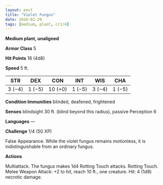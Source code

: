```yaml
---
layout: post
title: "Violet Fungus"
date: 2016-02-29
tags: [medium, plant, cr1/4]
---
```


**Medium plant, unaligned**

**Armor Class** 5

**Hit Points** 18 (4d8)

**Speed** 5 ft.

|   STR   |   DEX   |   CON   |   INT   |   WIS   |   CHA   |
|:-----:|:-----:|:-----:|:-----:|:-----:|:-----:|
| 3 (−4) | 1 (−5) | 10 (+0) | 1 (−5) | 3 (−4) | 1 (−5) |

**Condition Immunities** blinded, deafened, frightened 

**Senses** blindsight 30 ft. (blind beyond this radius), passive Perception 6 

**Languages** — 

**Challenge** 1/4 (50 XP)

 False Appearance. While the violet fungus remains motionless, it is indistinguishable from an ordinary fungus. 

**Actions** 

Multiattack. The fungus makes 1d4 Rotting Touch attacks. Rotting Touch. Melee Weapon Attack: +2 to hit, reach 10 ft., one creature. Hit: 4 (1d8) necrotic damage.